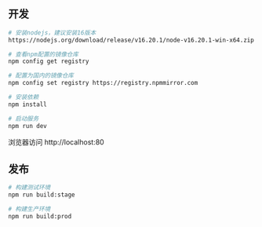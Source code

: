 ## 开发

```bash
# 安装nodejs，建议安装16版本
https://nodejs.org/download/release/v16.20.1/node-v16.20.1-win-x64.zip

# 查看npm配置的镜像仓库
npm config get registry

# 配置为国内的镜像仓库
npm config set registry https://registry.npmmirror.com

# 安装依赖
npm install

# 启动服务
npm run dev
```

浏览器访问 http://localhost:80

## 发布

```bash
# 构建测试环境
npm run build:stage

# 构建生产环境
npm run build:prod
```